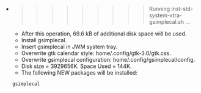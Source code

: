 * >>>>>>>>> Running inst-std-system-xtra-gsimplecal.sh ...
  * After this operation, 69.6 kB of additional disk space will be used.
  * Install gsimplecal.
  * Insert gsimplecal in JWM system tray.
  * Overwrite gtk calendar style: home/.config/gtk-3.0/gtk.css.
  * Overwrite gsimplecal configuration: home/.config/gsimplecal/config.
  * Disk size = 3929656K. Space Used = 144K.
  * The following NEW packages will be installed:
  ```bash
  gsimplecal
  ```
